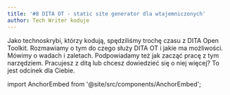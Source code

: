 ```yaml
---
title: '#8 DITA OT - static site generator dla wtajemniczonych'
author: Tech Writer koduje
---
```


Jako technoskrybi, którzy kodują, spędziliśmy trochę czasu z DITA Open Toolkit.
Rozmawiamy o tym do czego służy DITA OT i jakie ma możliwości. Mówimy o wadach i
zaletach. Podpowiadamy też jak zacząć pracę z tym narzędziem. Pracujesz z ditą
lub chcesz dowiedzieć się o niej więcej? To jest odcinek dla Ciebie.

import AnchorEmbed from '@site/src/components/AnchorEmbed';

<AnchorEmbed episodeId="8-DITA-OT---static-site-generator-dla-wtajemniczonych-e5kpb2/a-ap19v5" />
